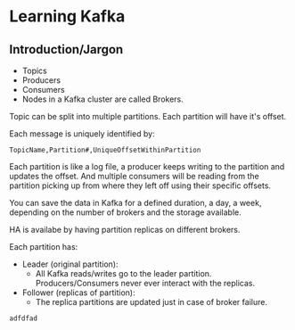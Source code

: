 
# Learning Kafka

## Introduction/Jargon

- Topics
- Producers
- Consumers
- Nodes in a Kafka cluster are called Brokers.

Topic can be split into multiple partitions. Each partition will have it's offset.

Each message is uniquely identified by:
```
TopicName,Partition#,UniqueOffsetWithinPartition
```

Each partition is like a log file, a producer keeps writing to the partition and updates the offset. And multiple consumers will be reading from the partition picking up from where they left off using their specific offsets.

You can save the data in Kafka for a defined duration, a day, a week, depending on the number of brokers and the storage available.

HA is availabe by having partition replicas on different brokers.


Each partition has:
- Leader (original partition):
    - All Kafka reads/writes go to the leader partition. Producers/Consumers never ever interact with the replicas.
- Follower (replicas of partition):
    - The replica partitions are updated just in case of broker failure. 




```
adfdfad
```
